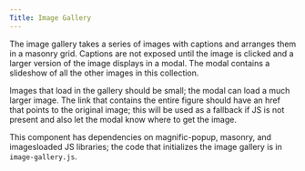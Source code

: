 ```yaml
---
Title: Image Gallery
---
```


The image gallery takes a series of images with captions and arranges them in a masonry grid. Captions are not exposed until the image is clicked and a larger version of the image displays in a modal. The modal contains a slideshow of all the other images in this collection. 

Images that load in the gallery should be small; the modal can load a much larger image. The link that contains the entire figure should have an href that points to the original image; this will be used as a fallback if JS is not present and also let the modal know where to get the image.

This component has dependencies on magnific-popup, masonry, and imagesloaded JS libraries; the code that initializes the image gallery is in `image-gallery.js`.